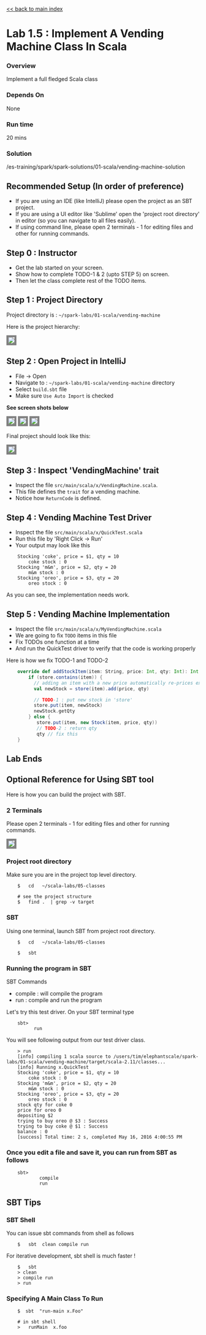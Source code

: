<link rel='stylesheet' href='../assets/css/main.css'/>

[<< back to main index](../../README.md) 

Lab 1.5 : Implement A Vending Machine Class In Scala
===================================

### Overview
Implement a full fledged Scala class

### Depends On 
None

### Run time
20 mins

### Solution
/es-training/spark/spark-solutions/01-scala/vending-machine-solution


## Recommended Setup (In order of preference)
* If you are using an IDE (like IntelliJ)  please open the project as an SBT project.
* If you are using a UI editor like 'Sublime'  open the 'project root directory'  in editor (so you can navigate to all files easily).
* If using command line, please open 2 terminals - 1 for editing files and other for running commands.

## Step 0 : Instructor
* Get the lab started on your screen. 
* Show how to complete TODO-1 & 2 (upto STEP 5) on screen.
* Then let the class complete rest of the TODO items.


## Step 1 : Project Directory
Project directory is : `~/spark-labs/01-scala/vending-machine`

Here is the project hierarchy:

<img src="../assets/images/1.5b.png" style="border: 5px solid grey ; max-width:100%;" />

## Step 2 : Open Project in IntelliJ
* File -> Open
* Navigate to : `~/spark-labs/01-scala/vending-machine` directory
* Select `build.sbt` file
* Make sure `Use Auto Import` is checked

**See screen shots below**

<img src="../assets/images/1.5c.png" style="border: 5px solid grey ; max-width:100%;" />
<img src="../assets/images/1.5d.png" style="border: 5px solid grey ; max-width:100%;" />
<img src="../assets/images/1.5e.png" style="border: 5px solid grey ; max-width:100%;" />

Final project should look like this:

<img src="../assets/images/1.5f.png" style="border: 5px solid grey ; max-width:100%;" />


## Step 3 : Inspect 'VendingMachine' trait
* Inspect  the file `src/main/scala/x/VendingMachine.scala`.  
* This file defines the `trait` for a vending machine.   
* Notice how `ReturnCode` is defined.

## Step 4 : Vending Machine Test Driver
* Inspect  the file `src/main/scala/x/QuickTest.scala`  
* Run this file by 'Right Click -> Run'
* Your output may look like this

```console
    Stocking 'coke', price = $1, qty = 10
        coke stock : 0
    Stocking 'm&m', price = $2, qty = 20
        m&m stock : 0
    Stocking 'oreo', price = $3, qty = 20
        oreo stock : 0
```

As you can see, the implementation needs work.

## Step 5 : Vending Machine Implementation
* Inspect  the file `src/main/scala/x/MyVendingMachine.scala`
* We are going to fix `TODO` items in this file
* Fix TODOs one function at a time
* And run the QuickTest driver to verify that the code is working properly

Here is how we fix TODO-1 and TODO-2

```scala
    override def addStockItem(item: String, price: Int, qty: Int): Int = {
        if (store.contains(item)) {
          // adding an item with a new price automatically re-prices existing stock
          val newStock = store(item).add(price, qty)

          // TODO-1 : put new stock in 'store'
          store.put(item, newStock)
          newStock.getQty
        } else {
           store.put(item, new Stock(item, price, qty))
           // TODO-2 : return qty
           qty // fix this
    }
```

## Lab Ends

## Optional Reference for Using SBT tool
Here is how you can build the project with SBT.

### 2 Terminals
Please open 2 terminals - 1 for editing files and other for running commands.

<img src="../assets/images/1.5a.png" style="border: 5px solid grey ; max-width:100%;" />

### Project root directory
Make sure you are in the project top level directory.

```
    $   cd   ~/scala-labs/05-classes

    # see the project structure
    $   find .  | grep -v target
```


### SBT
Using one terminal, launch SBT from project root directory.
```
    $   cd   ~/scala-labs/05-classes

    $   sbt

```

### Running the program in SBT
SBT Commands
* compile : will compile the program
* run : compile and run the program

Let's try this test driver. On your SBT terminal type
```
    sbt>
          run
```

You will see following output from our test driver class.
```console
    > run
    [info] compiling 1 scala source to /users/tim/elephantscale/spark-labs/01-scala/vending-machine/target/scala-2.11/classes...
    [info] Running x.QuickTest
    Stocking 'coke', price = $1, qty = 10
        coke stock : 0
    Stocking 'm&m', price = $2, qty = 20
        m&m stock : 0
    Stocking 'oreo', price = $3, qty = 20
        oreo stock : 0
    stock qty for coke 0
    price for oreo 0
    depositing $2
    trying to buy oreo @ $3 : Success
    trying to buy coke @ $1 : Success
    balance : 0
    [success] Total time: 2 s, completed May 16, 2016 4:00:55 PM

```

### Once you edit a file and save it, you can run from SBT as follows
```
    sbt> 
            compile
            run
```


## SBT Tips

### SBT Shell
You can issue sbt commands from shell as follows
```
    $   sbt  clean compile run
```

For iterative development, sbt shell is much faster !

```
    $   sbt
    > clean
    > compile run
    > run
```

### Specifying A Main Class To Run
```
    $  sbt  "run-main x.Foo"
```

```
    # in sbt shell
    >   runMain  x.foo
```
